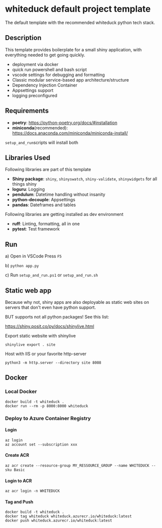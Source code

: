 # whiteduck default project template

The default template with the recommended whiteduck python tech stack.

## Description

This template provides boilerplate for a small shiny application, with everything needed to get going quickly.

- deployment via docker
- quick run powershell and bash script
- vscode settings for debugging and formatting
- Classic modular service-based app architecture/structure
- Dependency Injection Container
- Appsettings support
- logging preconfigured

## Requirements

- **poetry**: https://python-poetry.org/docs/#installation
- **miniconda**(recommended): https://docs.anaconda.com/miniconda/miniconda-install/

`setup_and_run`scripts will install both

## Libraries Used

Following libraries are part of this template

- **Shiny package**: `shiny`, `shinyswatch`, `shiny-validate`, `shinywidgets` for all things shiny
- **loguru**: Logging
- **pendulum**: Datetime handling without insanity
- **python-decouple**: Appsettings
- **pandas**: Dateframes and tables

Following libraries are getting installed as dev environment

- **ruff**: Linting, formatting, all in one
- **pytest**: Test framework


## Run

a) Open in VSCode Press `F5`

b) `python app.py`

c) Run `setup_and_run.ps1` or `setup_and_run.sh`

## Static web app

Because why not, shiny apps are also deployable as static web sites on servers that don't even have python support.

BUT supports not all python packages!
See this list:

https://shiny.posit.co/py/docs/shinylive.html

Export static website with shinylive

```
shinylive export . site
```

Host with IIS or your favorite http-server

```
python3 -m http.server --directory site 8008
```

## Docker


### Local Docker
```
docker build -t whiteduck .
docker run --rm -p 8000:8000 whiteduck
```

### Deploy to Azure Container Registry

#### Login
```
az login
az account set --subscription xxx
```

#### Create ACR
```
az acr create --resource-group MY_RESSOURCE_GROUP --name WHITEDUCK --sku Basic
```

#### Login to ACR
```
az acr login -n WHITEDUCK
```

#### Tag and Push
```
docker build -t whiteduck .
docker tag whiteduck whiteduck.azurecr.io/whiteduck:latest
docker push whiteduck.azurecr.io/whiteduck:latest
```
